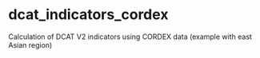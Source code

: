 # dcat_indicators_cordex
Calculation of DCAT V2 indicators using CORDEX data (example with east Asian region)
